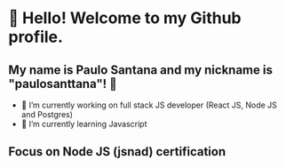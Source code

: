 # 👋 Hello! Welcome to my Github profile.
## My name is Paulo Santana and my nickname is "paulosanttana"! 👋


- 🔭 I’m currently working on full stack JS developer (React JS, Node JS and Postgres)
- 🌱 I’m currently learning Javascript

## Focus on Node JS (jsnad) certification 
<!--
**paulosanttana/paulosanttana** is a ✨ _special_ ✨ repository because its `README.md` (this file) appears on your GitHub profile.

Here are some ideas to get you started:

- 🔭 I’m currently working on ...
- 🌱 I’m currently learning ...
- 👯 I’m looking to collaborate on ...
- 🤔 I’m looking for help with ...
- 💬 Ask me about ...
- 📫 How to reach me: ...
- 😄 Pronouns: ...
- ⚡ Fun fact: ...
-->
